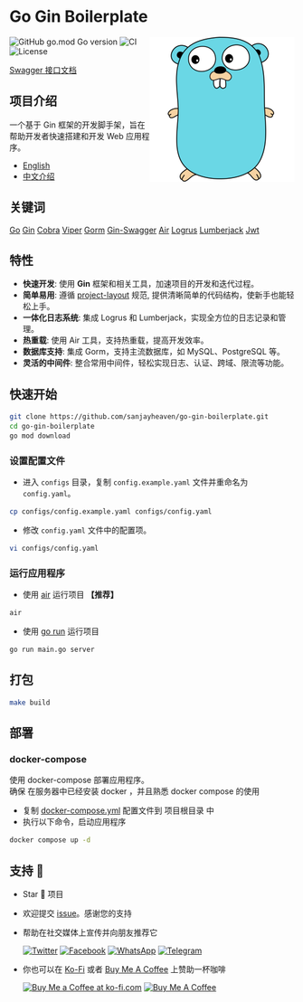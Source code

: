 # Go Gin Boilerplate

<div>

<img src="./assets/golang.png" align="right"/>

![GitHub go.mod Go version](https://img.shields.io/github/go-mod/go-version/sanjayheaven/go-gin-boilerplate)
![CI](https://github.com/sanjayheaven/go-gin-boilerplate/workflows/Go/badge.svg)
![License](https://img.shields.io/github/license/sanjayheaven/go-gin-boilerplate)

[Swagger 接口文档](https://go-gin-boilerplate.gganbu.services/swagger/index.html)

</div>

## 项目介绍

一个基于 Gin 框架的开发脚手架，旨在帮助开发者快速搭建和开发 Web 应用程序。

- [English](./README_en.md)
- [中文介绍](./README.md)

## 关键词

[Go](https://github.com/golang/go)
[Gin](https://github.com/gin-gonic/gin)
[Cobra](https://github.com/spf13/cobra)
[Viper](https://github.com/spf13/viper)
[Gorm](https://github.com/go-gorm/gorm)
[Gin-Swagger](https://github.com/swaggo/gin-swagger)
[Air](https://github.com/cosmtrek/air)
[Logrus](https://github.com/sirupsen/logrus)
[Lumberjack](https://github.com/natefinch/lumberjack)
[Jwt](https://github.com/golang-jwt/jwt)

## 特性

- **快速开发**: 使用 **Gin** 框架和相关工具，加速项目的开发和迭代过程。
- **简单易用**: 遵循 [project-layout](https://github.com/golang-standards/project-layout/tree/master) 规范, 提供清晰简单的代码结构，使新手也能轻松上手。
- **一体化日志系统**: 集成 Logrus 和 Lumberjack，实现全方位的日志记录和管理。
- **热重载**: 使用 Air 工具，支持热重载，提高开发效率。
- **数据库支持**: 集成 Gorm，支持主流数据库，如 MySQL、PostgreSQL 等。
- **灵活的中间件**: 整合常用中间件，轻松实现日志、认证、跨域、限流等功能。

## 快速开始

```sh
git clone https://github.com/sanjayheaven/go-gin-boilerplate.git
cd go-gin-boilerplate
go mod download
```

### 设置配置文件

- 进入 `configs` 目录，复制 `config.example.yaml` 文件并重命名为 `config.yaml`。

```sh
cp configs/config.example.yaml configs/config.yaml
```

- 修改 `config.yaml` 文件中的配置项。

```sh
vi configs/config.yaml
```

### 运行应用程序

- 使用 [air](https://github.com/cosmtrek/air) 运行项目 **【推荐】**

```sh
air
```

- 使用 [go run](https://golang.org/cmd/go/#hdr-Compile_and_run_Go_program) 运行项目

```sh
go run main.go server
```

## 打包

```sh
make build
```

## 部署

### docker-compose

使用 docker-compose 部署应用程序。  
确保 在服务器中已经安装 docker ，并且熟悉 docker compose 的使用

- 复制 [docker-compose.yml](./deployments/docker-compose.yml) 配置文件到 项目根目录 中
- 执行以下命令，启动应用程序

```sh
docker compose up -d
```

## 支持 🫶

- Star 🌟 项目
- 欢迎提交 [issue](https://github.com/sanjayheaven/go-gin-boilerplate/issues)。感谢您的支持
- 帮助在社交媒体上宣传并向朋友推荐它

  [![Twitter](https://img.shields.io/twitter/url?label=Twitter&logo=twitter&style=flat&url=https%3A%2F%2Fgithub.com%2Fsanjayheaven%2Fgo-gin-boilerplate)](https://twitter.com/intent/tweet?text=Wow:&url=https%3A%2F%2Fgithub.com%2Fsanjayheaven%2Fgo-gin-boilerplate)
  [![Facebook](https://img.shields.io/twitter/url?label=Facebook&logo=facebook&style=flat&url=https%3A%2F%2Fgithub.com%2Fsanjayheaven%2Fgo-gin-boilerplate)](https://www.facebook.com/sharer/sharer.php?u=https%3A%2F%2Fgithub.com%2Fsanjayheaven%2Fgo-gin-boilerplate)
  [![WhatsApp](https://img.shields.io/twitter/url?label=WhatsApp&logo=whatsapp&style=flat&url=https%3A%2F%2Fgithub.com%2Fsanjayheaven%2Fgo-gin-boilerplate)](https://api.whatsapp.com/send?text=Wow:%20https%3A%2F%2Fgithub.com%2Fsanjayheaven%2Fgo-gin-boilerplate)
  [![Telegram](https://img.shields.io/twitter/url?label=Telegram&logo=telegram&style=flat&url=https%3A%2F%2Fgithub.com%2Fsanjayheaven%2Fgo-gin-boilerplate)](https://t.me/share/url?url=https%3A%2F%2Fgithub.com%2Fsanjayheaven%2Fgo-gin-boilerplate)

- 你也可以在 [Ko-Fi](https://ko-fi.com/dorvan) 或者 [Buy Me A Coffee](https://www.buymeacoffee.com/dorvan) 上赞助一杯咖啡

  <a href='https://ko-fi.com/J3J1T95FG' target='_blank'><img style='border:0px;height:40px;' src='https://storage.ko-fi.com/cdn/kofi2.png?v=3' border='0' alt='Buy Me a Coffee at ko-fi.com' /></a>
  <a href="https://www.buymeacoffee.com/dorvan" target="_blank"><img src="https://cdn.buymeacoffee.com/buttons/v2/default-yellow.png" alt="Buy Me A Coffee" style="height: 40px !important;width: 145px !important;" ></a>
